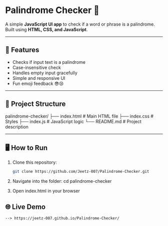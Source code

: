 # Palindrome Checker 📝

A simple **JavaScript UI app** to check if a word or phrase is a palindrome.  
Built using **HTML, CSS, and JavaScript**.

---

## 🚀 Features
- Checks if input text is a palindrome
- Case-insensitive check
- Handles empty input gracefully
- Simple and responsive UI
- Fun emoji feedback 😎😢

---

## 📂 Project Structure

palindrome-checker/
├── index.html # Main HTML file
├── index.css # Styles
├── index.js # JavaScript logic
└── README.md # Project description


---

## 🖥️ How to Run
1. Clone this repository:
   ```bash
   git clone https://github.com/Jeetz-007/Palindrome-Checker.git
2. Navigate into the folder:
    cd palindrome-checker

3. Open index.html in your browser


## 🌐 Live Demo
    --> https://jeetz-007.github.io/Palindrome-Checker/ 